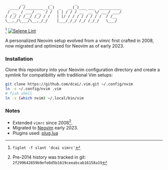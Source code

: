 ```
       __           _          _
  ____/ /________ _(_)  _   __(_)___ ___  __________
 / __  / ___/ __ `/ /  | | / / / __ `__ \/ ___/ ___/
/ /_/ / /__/ /_/ / /   | |/ / / / / / / / /  / /__
\__,_/\___/\__,_/_/    |___/_/_/ /_/ /_/_/   \___/

```

[^1]
[![Selene Lint](https://github.com/dcai/.vim/actions/workflows/selene.yml/badge.svg)](https://github.com/dcai/.vim/actions/workflows/selene.yml)

A personalized Neovim setup evolved from a vimrc first crafted in 2008, now migrated and optimized for Neovim as of early 2023.

### Installation

Clone this repository into your Neovim configuration directory and create a symlink for compatibility with traditional Vim setups:

```sh
git clone https://github.com/dcai/.vim.git ~/.config/nvim
ln -s ~/.config/nvim .vim
# fish shell
ln -s (which nvim) ~/.local/bin/vim
```

### Notes

- Extended `vimrc` since 2008[^2].
- Migrated to [Neovim](https://github.com/neovim/neovim) early 2023.
- Plugins used: [plug.lua](./lua/dcai/plug.lua)

[^1]: `figlet -f slant 'dcai vimrc'`

[^2]: Pre-2014 history was tracked in git: `2f299642859b9efe0d5b1619ceeabcab16158a19`
